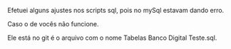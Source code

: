 Efetuei alguns ajustes nos scripts sql, pois no mySql estavam dando erro.

Caso o de vocês não funcione.

Ele está no git é o arquivo com o nome Tabelas Banco Digital Teste.sql.
